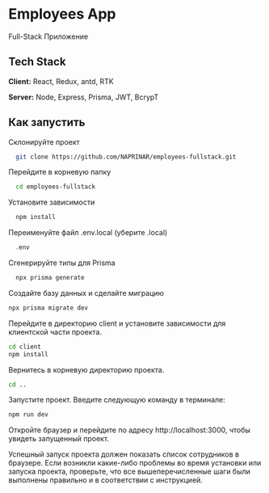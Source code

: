 # Employees App

Full-Stack Приложение

## Tech Stack

**Client:** React, Redux, antd, RTK

**Server:** Node, Express, Prisma, JWT, BcrypT

## Как запустить

Склонируйте проект

```bash
  git clone https://github.com/NAPRINAR/employees-fullstack.git
```

Перейдите в корневую папку

```bash
  cd employees-fullstack
```

Установите зависимости

```bash
  npm install

```

Переименуйте файл .env.local (уберите .local)

```bash
  ․env
```

Сгенерируйте типы для Prisma

```bash
  npx prisma generate
```

Создайте базу данных и сделайте миграцию

```bash
npx prisma migrate dev
```

Перейдите в директорию client и установите зависимости для клиентской части проекта.

```bash
cd client
npm install
```

Вернитесь в корневую директорию проекта.

```bash
cd ..
```

Запуститe проект. Введите следующую команду в терминале:

```bash
npm run dev
```

Откройте браузер и перейдите по адресу http://localhost:3000, чтобы увидеть запущенный проект.

Успешный запуск проекта должен показать список сотрудников в браузере. Если возникли какие-либо проблемы во время установки или запуска проекта, проверьте, что все вышеперечисленные шаги были выполнены правильно и в соответствии с инструкцией.
